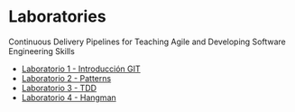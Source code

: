 # Laboratories
Continuous Delivery Pipelines for Teaching Agile and Developing Software Engineering  Skills

- [Laboratorio 1 - Introducción GIT](Laboratorio%201%20-%20Introducción%20GIT.md)
- [Laboratorio 2 - Patterns](Laboratorio%202%20-%20Patterns.md)
- [Laboratorio 3 - TDD](Laboratorio%203%20-%20TDD.md)
- [Laboratorio 4 - Hangman](Laboratorio%204%20-%20Hangman.md)

